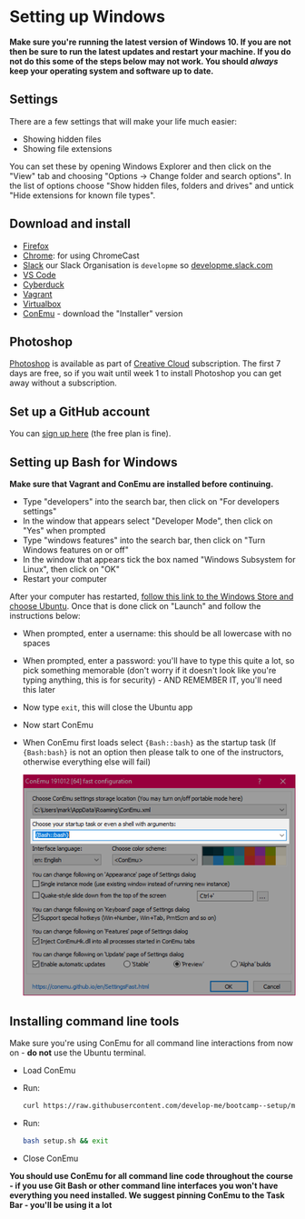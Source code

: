# Setting up Windows

**Make sure you're running the latest version of Windows 10. If you are not then be sure to run the latest updates and restart your machine. If you do not do this some of the steps below may not work. You should *always* keep your operating system and software up to date.**

## Settings

There are a few settings that will make your life much easier:

- Showing hidden files
- Showing file extensions

You can set these by opening Windows Explorer and then click on the "View" tab and choosing "Options -> Change folder and search options". In the list of options choose "Show hidden files, folders and drives" and untick "Hide extensions for known file types".

## Download and install

- [Firefox](https://www.mozilla.org/firefox)
- [Chrome](https://www.google.co.uk/chrome/browser/desktop/index.html): for using ChromeCast
- [Slack](https://slack.com/) our Slack Organisation is `developme` so [developme.slack.com](https://developme.slack.com/)
- [VS Code](https://code.visualstudio.com)
- [Cyberduck](https://cyberduck.io/download/)
- [Vagrant](https://releases.hashicorp.com/vagrant/2.2.6/vagrant_2.2.6_x86_64.msi)
- [Virtualbox](https://www.virtualbox.org/)
- [ConEmu](https://conemu.github.io) - download the "Installer" version

## Photoshop

[Photoshop](http://www.adobe.com/uk/products/photoshop.html) is available as part of [Creative Cloud](https://creative.adobe.com/products/download/creative-cloud) subscription. The first 7 days are free, so if you wait until week 1 to install Photoshop you can get away without a subscription.

## Set up a GitHub account

You can [sign up here](https://github.com/join) (the free plan is fine).

## Setting up Bash for Windows

**Make sure that Vagrant and ConEmu are installed before continuing.**

- Type "developers" into the search bar, then click on "For developers settings"
- In the window that appears select "Developer Mode", then click on "Yes" when prompted
- Type "windows features" into the search bar, then click on "Turn Windows features on or off"
- In the window that appears tick the box named "Windows Subsystem for Linux", then click on "OK"
- Restart your computer

After your computer has restarted, [follow this link to the Windows Store and choose Ubuntu](https://aka.ms/wslstore). Once that is done click on "Launch" and follow the instructions below:

- When prompted, enter a username: this should be all lowercase with no spaces
- When prompted, enter a password: you'll have to type this quite a lot, so pick something memorable (don't worry if it doesn't look like you're typing anything, this is for security) - AND REMEMBER IT, you'll need this later
- Now type `exit`, this will close the Ubuntu app
- Now start ConEmu
- When ConEmu first loads select `{Bash::bash}` as the startup task (If `{Bash:bash}` is not an option then please talk to one of the instructors, otherwise everything else will fail)

    ![ConEmu Setup Screen](conemu.png)


## Installing command line tools

Make sure you're using ConEmu for all command line interactions from now on - **do not** use the Ubuntu terminal.

- Load ConEmu
- Run:

    ```bash
    curl https://raw.githubusercontent.com/develop-me/bootcamp--setup/master/windows/setup.sh > setup.sh
    ```

- Run:

    ```bash
    bash setup.sh && exit
    ```

- Close ConEmu


**You should use ConEmu for all command line code throughout the course - if you use Git Bash or other command line interfaces you won't have everything you need installed. We suggest pinning ConEmu to the Task Bar - you'll be using it a lot**
